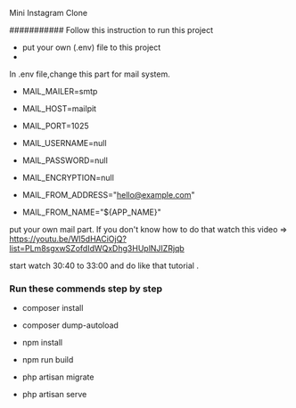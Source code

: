 Mini Instagram Clone

###########
Follow this instruction to run this project

- put your own (.env) file to this project
- 
In .env file,change this part for mail system.

- MAIL_MAILER=smtp

- MAIL_HOST=mailpit

- MAIL_PORT=1025

- MAIL_USERNAME=null

- MAIL_PASSWORD=null

- MAIL_ENCRYPTION=null

- MAIL_FROM_ADDRESS="hello@example.com"

- MAIL_FROM_NAME="${APP_NAME}"

put your own mail part. If you don't know how to do that watch this video => https://youtu.be/WI5dHACiOjQ?list=PLm8sgxwSZofdIdWQxDhg3HUplNJIZRjqb

start watch 30:40 to 33:00 and do like that tutorial .

### Run these commends step by step

- composer install

- composer dump-autoload

- npm install

- npm run build

- php artisan migrate

- php artisan serve
